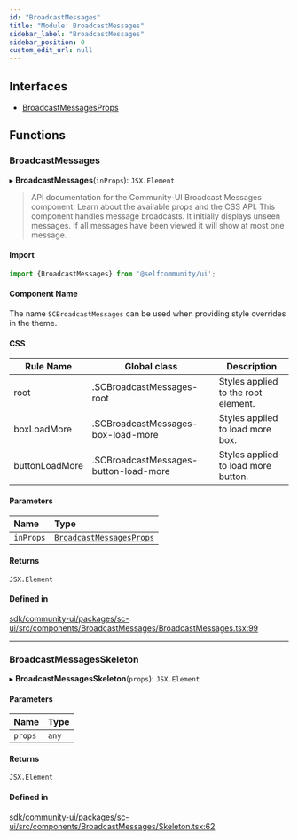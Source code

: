 ```yaml
---
id: "BroadcastMessages"
title: "Module: BroadcastMessages"
sidebar_label: "BroadcastMessages"
sidebar_position: 0
custom_edit_url: null
---
```


## Interfaces

- [BroadcastMessagesProps](../interfaces/BroadcastMessages.BroadcastMessagesProps.md)

## Functions

### BroadcastMessages

▸ **BroadcastMessages**(`inProps`): `JSX.Element`

> API documentation for the Community-UI Broadcast Messages component. Learn about the available props and the CSS API.
> This component handles message broadcasts. It initially displays unseen messages. If all messages have been viewed it will show at most one message.

#### Import
```jsx
import {BroadcastMessages} from '@selfcommunity/ui';
```
#### Component Name
The name `SCBroadcastMessages` can be used when providing style overrides in the theme.

#### CSS

|Rule Name|Global class|Description|
|---|---|---|
|root|.SCBroadcastMessages-root|Styles applied to the root element.|
|boxLoadMore|.SCBroadcastMessages-box-load-more|Styles applied to load more box.|
|buttonLoadMore|.SCBroadcastMessages-button-load-more|Styles applied to load more button.|

#### Parameters

| Name | Type |
| :------ | :------ |
| `inProps` | [`BroadcastMessagesProps`](../interfaces/BroadcastMessages.BroadcastMessagesProps.md) |

#### Returns

`JSX.Element`

#### Defined in

[sdk/community-ui/packages/sc-ui/src/components/BroadcastMessages/BroadcastMessages.tsx:99](https://github.com/selfcommunity/community-ui/blob/a7bfc2b/packages/sc-ui/src/components/BroadcastMessages/BroadcastMessages.tsx#L99)

___

### BroadcastMessagesSkeleton

▸ **BroadcastMessagesSkeleton**(`props`): `JSX.Element`

#### Parameters

| Name | Type |
| :------ | :------ |
| `props` | `any` |

#### Returns

`JSX.Element`

#### Defined in

[sdk/community-ui/packages/sc-ui/src/components/BroadcastMessages/Skeleton.tsx:62](https://github.com/selfcommunity/community-ui/blob/a7bfc2b/packages/sc-ui/src/components/BroadcastMessages/Skeleton.tsx#L62)

